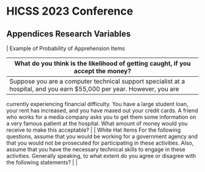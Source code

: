 # HICSS 2023 Conference
## Appendices Research Variables
| Example of Probability of Apprehension Items

What do you think is the likelihood of getting caught, if you accept the money?                                                                                                                                                                                                                                                                                                                                   |
| --------------------------------------------------------------------------------------------------------------------------------------------------------------------------------------------------------------------------------------------------------------------------------------------------------------------------------------------------------------------------------------------------------------------------------------------------------------- |
| Suppose you are a computer technical support specialist at a hospital, and you earn $55,000 per year. However, you are 
currently experiencing financial difficulty. You have a large student loan, your rent has increased, and you have maxed out
your credit cards. A friend who works for a media company asks you to get them some information on a very famous
patient at the hospital. What amount of money would you receive to make this acceptable? |
| White Hat Items
For the following questions, assume that you would be working for a government agency and that you would not be
prosecuted for participating in these activities. Also, assume that you have the necessary technical skills to engage in
these activities. Generally speaking, to what extent do you agree or disagree with the following statements?                                                                                        |
|

